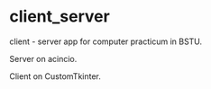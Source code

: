 # client_server
client - server app for computer practicum in BSTU.

Server on acincio.

Client on CustomTkinter.
